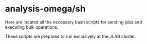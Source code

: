 # analysis-omega/sh

Here are located all the necessary bash scripts for sending jobs and executing bulk operations.

These scripts are prepared to run exclusively at the JLAB cluster.
